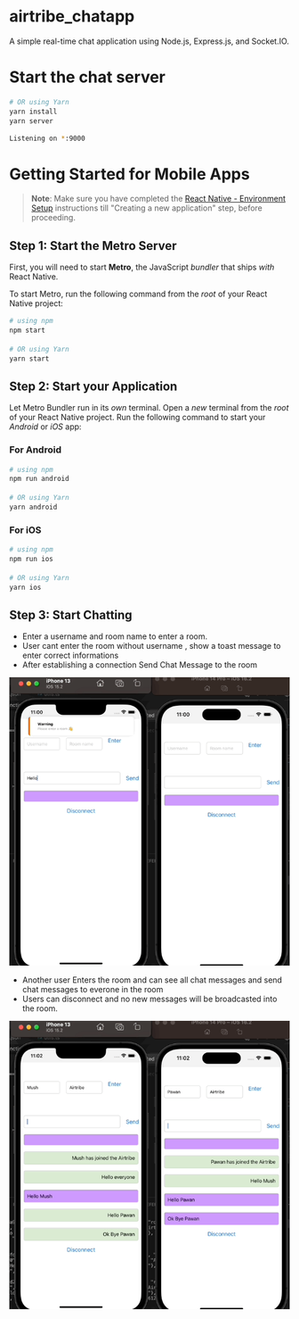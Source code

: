 # airtribe_chatapp

A simple real-time chat application using Node.js, Express.js, and Socket.IO.

# Start the chat server

```bash
# OR using Yarn
yarn install
yarn server
```

```bash
Listening on *:9000
```

# Getting Started for Mobile Apps

> **Note**: Make sure you have completed the [React Native - Environment Setup](https://reactnative.dev/docs/environment-setup) instructions till "Creating a new application" step, before proceeding.

## Step 1: Start the Metro Server

First, you will need to start **Metro**, the JavaScript _bundler_ that ships _with_ React Native.

To start Metro, run the following command from the _root_ of your React Native project:

```bash
# using npm
npm start

# OR using Yarn
yarn start
```

## Step 2: Start your Application

Let Metro Bundler run in its _own_ terminal. Open a _new_ terminal from the _root_ of your React Native project. Run the following command to start your _Android_ or _iOS_ app:

### For Android

```bash
# using npm
npm run android

# OR using Yarn
yarn android
```

### For iOS

```bash
# using npm
npm run ios

# OR using Yarn
yarn ios
```

## Step 3: Start Chatting

- Enter a username and room name to enter a room.
- User cant enter the room without username , show a toast message to enter correct informations
- After establishing a connection Send Chat Message to the room

![](chat.gif)

- Another user Enters the room and can see all chat messages and send chat messages to everone in the room
- Users can disconnect and no new messages will be broadcasted into the room.

![](chat1.gif)

